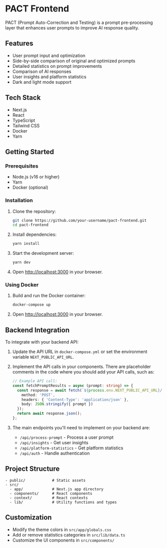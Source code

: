 # PACT Frontend

PACT (Prompt Auto-Correction and Testing) is a prompt pre-processing layer that enhances user prompts to improve AI response quality.

## Features

- User prompt input and optimization
- Side-by-side comparison of original and optimized prompts
- Detailed statistics on prompt improvements
- Comparison of AI responses
- User insights and platform statistics
- Dark and light mode support

## Tech Stack

- Next.js
- React
- TypeScript
- Tailwind CSS
- Docker
- Yarn

## Getting Started

### Prerequisites

- Node.js (v16 or higher)
- Yarn
- Docker (optional)

### Installation

1. Clone the repository:
   ```bash
   git clone https://github.com/your-username/pact-frontend.git
   cd pact-frontend
   ```

2. Install dependencies:
   ```bash
   yarn install
   ```

3. Start the development server:
   ```bash
   yarn dev
   ```

4. Open [http://localhost:3000](http://localhost:3000) in your browser.

### Using Docker

1. Build and run the Docker container:
   ```bash
   docker-compose up
   ```

2. Open [http://localhost:3000](http://localhost:3000) in your browser.

## Backend Integration

To integrate with your backend API:

1. Update the API URL in `docker-compose.yml` or set the environment variable `NEXT_PUBLIC_API_URL`.

2. Implement the API calls in your components. There are placeholder comments in the code where you should add your API calls, such as:

   ```typescript
   // Example API call:
   const fetchPromptResults = async (prompt: string) => {
     const response = await fetch(`${process.env.NEXT_PUBLIC_API_URL}/api/process-prompt`, {
       method: 'POST',
       headers: { 'Content-Type': 'application/json' },
       body: JSON.stringify({ prompt })
     });
     return await response.json();
   };
   ```

3. The main endpoints you'll need to implement on your backend are:
   - `/api/process-prompt` - Process a user prompt
   - `/api/insights` - Get user insights
   - `/api/platform-statistics` - Get platform statistics
   - `/api/auth` - Handle authentication

## Project Structure

```
- public/            # Static assets
- src/
  - app/             # Next.js app directory
  - components/      # React components
  - context/         # React contexts
  - lib/             # Utility functions and types
```

## Customization

- Modify the theme colors in `src/app/globals.css`
- Add or remove statistics categories in `src/lib/data.ts`
- Customize the UI components in `src/components/`